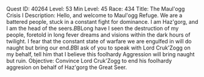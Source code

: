 Quest ID: 40264
Level: 53
Min Level: 45
Race: 434
Title: The Maul'ogg Crisis I
Description: Hello, and welcome to Maul'ogg Refuge. We are a battered people, stuck in a constant fight for dominance. I am Haz'gorg, and I am the head of the seers.$B$BLong have I seen the destruction of my people, foretold in long fever dreams and visions within the dark hours of twilight. I fear that the constant state of warfare we are engulfed in will do naught but bring our end.$B$BI ask of you to speak with Lord Cruk'Zogg on my behalf, tell him that I believe this foolhardy Aggression will bring naught but ruin.
Objective: Convince Lord Cruk'Zogg to end his foolhardy aggresion on behalf of Haz'gorg the Great Seer.
